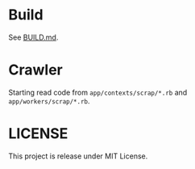 Build
================

See <a href="BUILD.md">BUILD.md</a>.

Crawler
================

Starting read code from `app/contexts/scrap/*.rb` and `app/workers/scrap/*.rb`.


LICENSE
=================
This project is release under MIT License.
